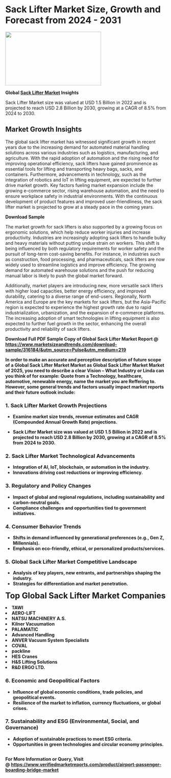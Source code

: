 <H1>Sack Lifter Market Size, Growth and Forecast from 2024 - 2031</H1><img class="aligncenter size-medium wp-image-584254" src="https://thirdeyenews.in/wp-content/uploads/2024/09/Global-Market-Research-300x168.jpeg" alt="" width="300" height="168" /><p><strong>Global&nbsp;<a href="https://www.marketsizeandtrends.com/download-sample/316184/&amp;utm_source=Pulse&amp;utm_medium=219">Sack Lifter Market</a> Insights</strong></p><p>Sack Lifter Market size was valued at USD 1.5 Billion in 2022 and is projected to reach USD 2.8 Billion by 2030, growing at a CAGR of 8.5% from 2024 to 2030.</p><p><h2>Market Growth Insights</h2> <p>The global sack lifter market has witnessed significant growth in recent years due to the increasing demand for automated material handling solutions across various industries such as logistics, manufacturing, and agriculture. With the rapid adoption of automation and the rising need for improving operational efficiency, sack lifters have gained prominence as essential tools for lifting and transporting heavy bags, sacks, and containers. Furthermore, advancements in technology, such as the integration of robotics and IoT in lifting equipment, are expected to further drive market growth. Key factors fueling market expansion include the growing e-commerce sector, rising warehouse automation, and the need to ensure workplace safety in industrial environments. With the continuous development of product features and improved user-friendliness, the sack lifter market is projected to grow at a steady pace in the coming years.</p> <p><strong>Download Sample</strong></p> <p>The market growth for sack lifters is also supported by a growing focus on ergonomic solutions, which help reduce worker injuries and increase productivity. Industries are increasingly adopting sack lifters to handle bulky and heavy materials without putting undue strain on workers. This shift is being influenced by both regulatory requirements for worker safety and the pursuit of long-term cost-saving benefits. For instance, in industries such as construction, food processing, and pharmaceuticals, sack lifters are now widely used to streamline logistics and improve efficiency. The growing demand for automated warehouse solutions and the push for reducing manual labor is likely to push the global market forward.</p> <p>Additionally, market players are introducing new, more versatile sack lifters with higher load capacities, better energy efficiency, and improved durability, catering to a diverse range of end-users. Regionally, North America and Europe are the key markets for sack lifters, but the Asia-Pacific region is expected to experience the highest growth rate due to rapid industrialization, urbanization, and the expansion of e-commerce platforms. The increasing adoption of smart technologies in lifting equipment is also expected to further fuel growth in the sector, enhancing the overall productivity and reliability of sack lifters.</p> <p><strong></p><p><span class=""><strong>Download Full PDF Sample Copy of Global Sack Lifter Market Report</strong> @ <a href="https://www.marketsizeandtrends.com/download-sample/316184/&amp;utm_source=Pulse&amp;utm_medium=219" target="_blank">https://www.marketsizeandtrends.com/download-sample/316184/&amp;utm_source=Pulse&amp;utm_medium=219</a></span></p><p>In order to make an accurate and perceptive description of future scope of a Global&nbsp;Sack Lifter Market Market as Global&nbsp;Sack Lifter Market Market of 2025, you need to describe a clear Vision &ndash; What Industry or Linda can you think of for example: Quote from a Technology, healthcare, automotive, renewable energy, name the market you are Reffering to. However, some general trends and factors usually impact market reports and their future outlook include:</p><h3>1.&nbsp;<strong>Sack Lifter Market Growth Projections</strong></h3><ul><li>Examine market size trends, revenue estimates and CAGR (Compounded Annual Growth Rate) projections.</li><li><p>Sack Lifter Market size was valued at USD 1.5 Billion in 2022 and is projected to reach USD 2.8 Billion by 2030, growing at a CAGR of 8.5% from 2024 to 2030.</p></li></ul><h3>2.&nbsp;<strong>Sack Lifter Market Technological Advancements</strong></h3><ul><li>Integration of AI, IoT, blockchain, or automation in the industry.</li><li>Innovations driving cost reductions or improving efficiency.</li></ul><h3>3.&nbsp;<strong>Regulatory and Policy Changes</strong></h3><ul><li>Impact of global and regional regulations, including sustainability and carbon-neutral goals.</li><li>Compliance challenges and opportunities tied to government initiatives.</li></ul><h3>4.&nbsp;<strong>Consumer Behavior Trends</strong></h3><ul><li>Shifts in demand influenced by generational preferences (e.g., Gen Z, Millennials).</li><li>Emphasis on eco-friendly, ethical, or personalized products/services.</li></ul><h3>5.&nbsp;<strong>Global Sack Lifter Market Competitive Landscape</strong></h3><ul><li>Analysis of key players, new entrants, and partnerships shaping the industry.</li><li>Strategies for differentiation and market penetration.</li></ul><p data-pm-slice="1 1 []"><span style="color: inherit; font-family: inherit; font-size: 25px;">Top Global Sack Lifter Market Companies</span></p><div class="" data-test-id=""><p><li>TAWI</li><li> AERO-LIFT</li><li> NATSU MACHINERY A.S.</li><li> Kilner Vacuumation</li><li> PALAMATIC</li><li> Advanced Handling</li><li> ANVER Vacuum System Specialists</li><li> COVAL</li><li> packline</li><li> HES Cranes</li><li> H&S Lifting Solutions</li><li> R&D ERGO LTD.</li></p></div><h3>6.&nbsp;<strong>Economic and Geopolitical Factors</strong></h3><ul><li>Influence of global economic conditions, trade policies, and geopolitical events.</li><li>Resilience of the market to inflation, currency fluctuations, or global crises.</li></ul><h3>7.&nbsp;<strong>Sustainability and ESG (Environmental, Social, and Governance)</strong></h3><ul><li>Adoption of sustainable practices to meet ESG criteria.</li><li>Opportunities in green technologies and circular economy principles.</li></ul><h2><strong style="font-size: 14px;">For More Information or Query, Visit @&nbsp;</strong><a style="background-color: #ffffff; font-size: 14px;" href="https://www.marketsizeandtrends.com/report/sack-lifter-market/" target="_blank">https://www.verifiedmarketreports.com/product/airport-passenger-boarding-bridge-market</a></h2>
